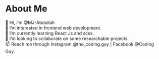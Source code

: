 # About Me
👋 Hi, I’m @MJ-Abdullah<br>
👀 I’m interested in frontend web development.<br>
🌱 I’m currently learning React Js and scss.<br>
💞️ I’m looking to collaborate on some researchable projects.<br>
📫 Reach me through Instagram @the_coding.guy | Facebook @Coding Guy.

<!---
MJ-Abdullah/MJ-Abdullah is a ✨ special ✨ repository because its `README.md` (this file) appears on your GitHub profile.
You can click the Preview link to take a look at your changes.
--->
